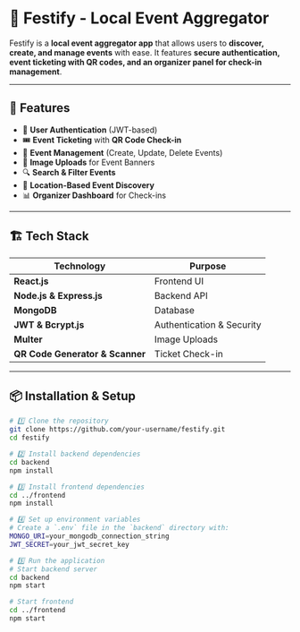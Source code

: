 # 🎉 Festify - Local Event Aggregator

Festify is a **local event aggregator app** that allows users to **discover, create, and manage events** with ease. It features **secure authentication, event ticketing with QR codes, and an organizer panel for check-in management**.

---

## 🚀 Features

- 🔑 **User Authentication** (JWT-based)
- 🎟 **Event Ticketing** with **QR Code Check-in**
- 📅 **Event Management** (Create, Update, Delete Events)
- 📸 **Image Uploads** for Event Banners
- 🔍 **Search & Filter Events**
- 📍 **Location-Based Event Discovery**
- 📊 **Organizer Dashboard** for Check-ins

---

## 🏗️ Tech Stack

| Technology  | Purpose |
|-------------|---------|
| **React.js** | Frontend UI |
| **Node.js & Express.js** | Backend API |
| **MongoDB** | Database |
| **JWT & Bcrypt.js** | Authentication & Security |
| **Multer** | Image Uploads |
| **QR Code Generator & Scanner** | Ticket Check-in |

---

## 📦 Installation & Setup

```sh
# 1️⃣ Clone the repository
git clone https://github.com/your-username/festify.git
cd festify

# 2️⃣ Install backend dependencies
cd backend
npm install

# 3️⃣ Install frontend dependencies
cd ../frontend
npm install

# 4️⃣ Set up environment variables
# Create a `.env` file in the `backend` directory with:
MONGO_URI=your_mongodb_connection_string
JWT_SECRET=your_jwt_secret_key

# 5️⃣ Run the application
# Start backend server
cd backend
npm start

# Start frontend
cd ../frontend
npm start
